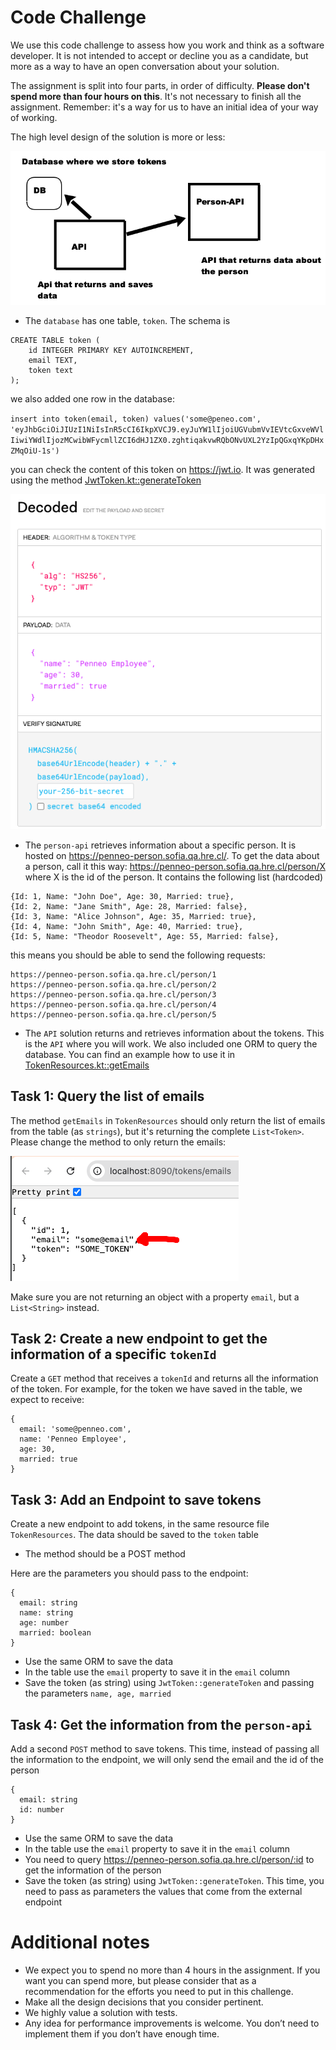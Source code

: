 # Code Challenge

We use this code challenge to assess how you work and think as a software developer. It is not intended to accept or decline you as a candidate, but more as a way to have an open conversation 
about your solution.

The assignment is split into four parts, in order of difficulty. **Please don't spend more than four hours on this**. It's not necessary to finish all the assignment. Remember: it's a way for us to have an initial idea of your
way of working.

The high level design of the solution is more or less:

![img_1.png](img_1.png)

- The `database` has one table, `token`. The schema is

```
CREATE TABLE token (
    id INTEGER PRIMARY KEY AUTOINCREMENT,
    email TEXT,
    token text
);
```

we also added one row in the database:

`insert into token(email, token) values('some@peneo.com', 'eyJhbGciOiJIUzI1NiIsInR5cCI6IkpXVCJ9.eyJuYW1lIjoiUGVubmVvIEVtcGxveWVlIiwiYWdlIjozMCwibWFycmllZCI6dHJ1ZX0.zghtiqakvwRQbONvUXL2YzIpQGxqYKpDHxZMqOiU-1s')`

you can check the content of this token on https://jwt.io. It was generated using the method [JwtToken.kt::generateToken](src/main/kotlin/com/penneo/jwt/JwtToken.kt#L12)

![img_2.png](img_2.png)

- The `person-api` retrieves information about a specific person. It is hosted on https://penneo-person.sofia.qa.hre.cl/. To get the data about a person, call it this way: https://penneo-person.sofia.qa.hre.cl/person/X where X is the id of the person. It contains the following list (hardcoded)
```
{Id: 1, Name: "John Doe", Age: 30, Married: true},
{Id: 2, Name: "Jane Smith", Age: 28, Married: false},
{Id: 3, Name: "Alice Johnson", Age: 35, Married: true},
{Id: 4, Name: "John Smith", Age: 40, Married: true},
{Id: 5, Name: "Theodor Roosevelt", Age: 55, Married: false},
```

this means you should be able to send the following requests:

```
https://penneo-person.sofia.qa.hre.cl/person/1
https://penneo-person.sofia.qa.hre.cl/person/2
https://penneo-person.sofia.qa.hre.cl/person/3
https://penneo-person.sofia.qa.hre.cl/person/4
https://penneo-person.sofia.qa.hre.cl/person/5
```

- The `API` solution returns and retrieves information about the tokens. This is the `API` where you will work. We also included one ORM to query the database. 
You can find an example how to use it in [TokenResources.kt::getEmails](src/main/kotlin/com/penneo/TokenResources.kt#L25) 

## Task 1: Query the list of emails

The method `getEmails` in `TokenResources` should only return the list of emails from the table (as `strings`), but it's returning the complete `List<Token>`. Please change the method to only return the emails:

![img.png](img.png)

Make sure you are not returning an object with a property `email`, but a `List<String>` instead.

## Task 2: Create a new endpoint to get the information of a specific `tokenId`

Create a `GET` method that receives a `tokenId` and returns all the information of the token. For example, for the token we have saved in the table, we expect to receive:

```
{
  email: 'some@penneo.com',
  name: 'Penneo Employee',
  age: 30,
  married: true
}
```


## Task 3: Add an Endpoint to save tokens

Create a new endpoint to add tokens, in the same resource file `TokenResources`. The data should be saved to the `token` table

- The method should be a POST method

Here are the parameters you should pass to the endpoint:

```
{
  email: string
  name: string
  age: number
  married: boolean
}
```

- Use the same ORM to save the data
- In the table use the `email` property to save it in the `email` column
- Save the token (as string) using `JwtToken::generateToken` and passing the parameters `name, age, married`

## Task 4: Get the information from the `person-api`

Add a second `POST` method to save tokens. This time, instead of passing all the information to the endpoint, we will only send the email and the id of the person  

```
{
  email: string
  id: number
}
```

- Use the same ORM to save the data
- In the table use the `email` property to save it in the `email` column
- You need to query https://penneo-person.sofia.qa.hre.cl/person/:id to get the information of the person
- Save the token (as string) using `JwtToken::generateToken`. This time, you need to pass as parameters the values that come from the external endpoint

# Additional notes

- We expect you to spend no more than 4 hours in the assignment. If you want you can spend more, but please consider that as a recommendation for the efforts you need to put in this challenge.
- Make all the design decisions that you consider pertinent.
- We highly value a solution with tests.
- Any idea for performance improvements is welcome. You don’t need to implement them if you don’t have enough time.
